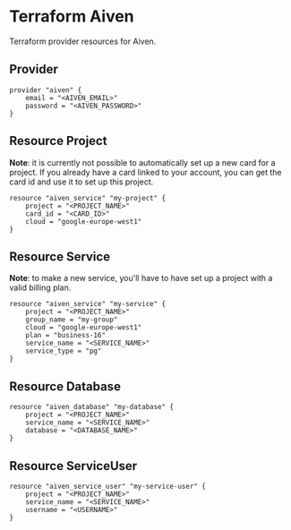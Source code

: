 # Terraform Aiven

Terraform provider resources for Aiven.

## Provider

```
provider "aiven" {
    email = "<AIVEN_EMAIL>"
    password = "<AIVEN_PASSWORD>"
}
```

## Resource Project

**Note**: it is currently not possible to automatically set up a new card for a project. If you already have a card linked to your account, you can get the card id and use it to set up this project.

```
resource "aiven_service" "my-project" {
    project = "<PROJECT_NAME>"
    card_id = "<CARD_ID>"
    cloud = "google-europe-west1"
}
```

## Resource Service

**Note**: to make a new service, you'll have to have set up a project with a valid billing plan.

```
resource "aiven_service" "my-service" {
    project = "<PROJECT_NAME>"
    group_name = "my-group"
    cloud = "google-europe-west1"
    plan = "business-16"
    service_name = "<SERVICE_NAME>"
    service_type = "pg"
}
```

## Resource Database

```
resource "aiven_database" "my-database" {
    project = "<PROJECT_NAME>"
    service_name = "<SERVICE_NAME>"
    database = "<DATABASE_NAME>"
}
```

## Resource ServiceUser

```
resource "aiven_service_user" "my-service-user" {
    project = "<PROJECT_NAME>"
    service_name = "<SERVICE_NAME>"
    username = "<USERNAME>"
}
```

